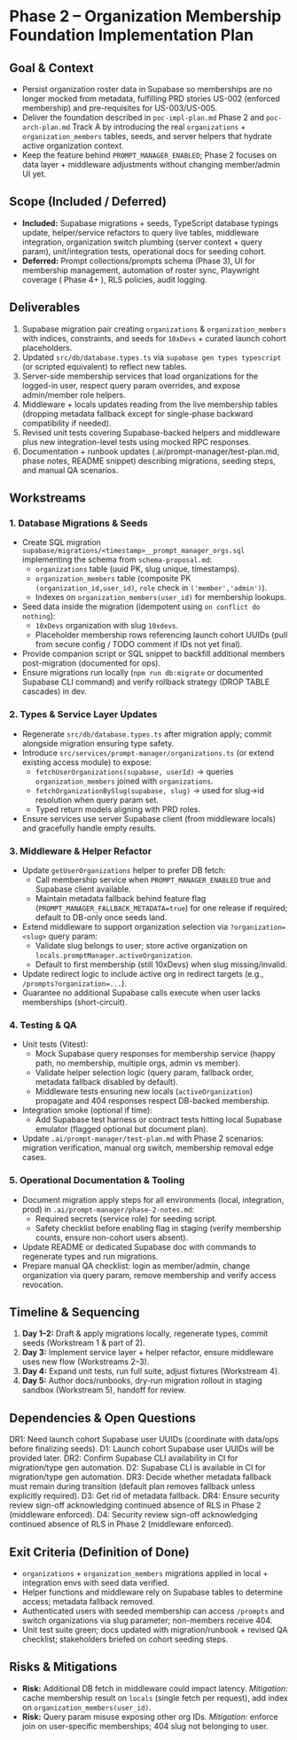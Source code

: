 # Phase 2 – Organization Membership Foundation Implementation Plan

## Goal & Context
- Persist organization roster data in Supabase so memberships are no longer mocked from metadata, fulfilling PRD stories US-002 (enforced membership) and pre-requisites for US-003/US-005.
- Deliver the foundation described in `poc-impl-plan.md` Phase 2 and `poc-arch-plan.md` Track A by introducing the real `organizations` + `organization_members` tables, seeds, and server helpers that hydrate active organization context.
- Keep the feature behind `PROMPT_MANAGER_ENABLED`; Phase 2 focuses on data layer + middleware adjustments without changing member/admin UI yet.

## Scope (Included / Deferred)
- **Included:** Supabase migrations + seeds, TypeScript database typings update, helper/service refactors to query live tables, middleware integration, organization switch plumbing (server context + query param), unit/integration tests, operational docs for seeding cohort.
- **Deferred:** Prompt collections/prompts schema (Phase 3), UI for membership management, automation of roster sync, Playwright coverage ( Phase 4+ ), RLS policies, audit logging.

## Deliverables
1. Supabase migration pair creating `organizations` & `organization_members` with indices, constraints, and seeds for `10xDevs` + curated launch cohort placeholders.
2. Updated `src/db/database.types.ts` via `supabase gen types typescript` (or scripted equivalent) to reflect new tables.
3. Server-side membership services that load organizations for the logged-in user, respect query param overrides, and expose admin/member role helpers.
4. Middleware + locals updates reading from the live membership tables (dropping metadata fallback except for single-phase backward compatibility if needed).
5. Revised unit tests covering Supabase-backed helpers and middleware plus new integration-level tests using mocked RPC responses.
6. Documentation + runbook updates (.ai/prompt-manager/test-plan.md, phase notes, README snippet) describing migrations, seeding steps, and manual QA scenarios.

## Workstreams

### 1. Database Migrations & Seeds
- Create SQL migration `supabase/migrations/<timestamp>__prompt_manager_orgs.sql` implementing the schema from `schema-proposal.md`:
  - `organizations` table (uuid PK, slug unique, timestamps).
  - `organization_members` table (composite PK `(organization_id,user_id)`, `role` check in `('member','admin')`).
  - Indexes on `organization_members(user_id)` for membership lookups.
- Seed data inside the migration (idempotent using `on conflict do nothing`):
  - `10xDevs` organization with slug `10xdevs`.
  - Placeholder membership rows referencing launch cohort UUIDs (pull from secure config / TODO comment if IDs not yet final).
- Provide companion script or SQL snippet to backfill additional members post-migration (documented for ops).
- Ensure migrations run locally (`npm run db:migrate` or documented Supabase CLI command) and verify rollback strategy (DROP TABLE cascades) in dev.

### 2. Types & Service Layer Updates
- Regenerate `src/db/database.types.ts` after migration apply; commit alongside migration ensuring type safety.
- Introduce `src/services/prompt-manager/organizations.ts` (or extend existing access module) to expose:
  - `fetchUserOrganizations(supabase, userId)` → queries `organization_members` joined with `organizations`.
  - `fetchOrganizationBySlug(supabase, slug)` → used for slug→id resolution when query param set.
  - Typed return models aligning with PRD roles.
- Ensure services use server Supabase client (from middleware locals) and gracefully handle empty results.

### 3. Middleware & Helper Refactor
- Update `getUserOrganizations` helper to prefer DB fetch:
  - Call membership service when `PROMPT_MANAGER_ENABLED` true and Supabase client available.
  - Maintain metadata fallback behind feature flag (`PROMPT_MANAGER_FALLBACK_METADATA=true`) for one release if required; default to DB-only once seeds land.
- Extend middleware to support organization selection via `?organization=<slug>` query param:
  - Validate slug belongs to user; store active organization on `locals.promptManager.activeOrganization`.
  - Default to first membership (still 10xDevs) when slug missing/invalid.
- Update redirect logic to include active org in redirect targets (e.g., `/prompts?organization=...`).
- Guarantee no additional Supabase calls execute when user lacks memberships (short-circuit).

### 4. Testing & QA
- Unit tests (Vitest):
  - Mock Supabase query responses for membership service (happy path, no membership, multiple orgs, admin vs member).
  - Validate helper selection logic (query param, fallback order, metadata fallback disabled by default).
  - Middleware tests ensuring new locals (`activeOrganization`) propagate and 404 responses respect DB-backed membership.
- Integration smoke (optional if time):
  - Add Supabase test harness or contract tests hitting local Supabase emulator (flagged optional but document plan).
- Update `.ai/prompt-manager/test-plan.md` with Phase 2 scenarios: migration verification, manual org switch, membership removal edge cases.

### 5. Operational Documentation & Tooling
- Document migration apply steps for all environments (local, integration, prod) in `.ai/prompt-manager/phase-2-notes.md`:
  - Required secrets (service role) for seeding script.
  - Safety checklist before enabling flag in staging (verify membership counts, ensure non-cohort users absent).
- Update README or dedicated Supabase doc with commands to regenerate types and run migrations.
- Prepare manual QA checklist: login as member/admin, change organization via query param, remove membership and verify access revocation.

## Timeline & Sequencing
1. **Day 1–2:** Draft & apply migrations locally, regenerate types, commit seeds (Workstream 1 & part of 2).
2. **Day 3:** Implement service layer + helper refactor, ensure middleware uses new flow (Workstreams 2–3).
3. **Day 4:** Expand unit tests, run full suite, adjust fixtures (Workstream 4).
4. **Day 5:** Author docs/runbooks, dry-run migration rollout in staging sandbox (Workstream 5), handoff for review.

## Dependencies & Open Questions
DR1: Need launch cohort Supabase user UUIDs (coordinate with data/ops before finalizing seeds).
D1: Launch cohort Supabase user UUIDs will be provided later.
DR2: Confirm Supabase CLI availability in CI for migration/type gen automation.
D2: Supabase CLI is available in CI for migration/type gen automation.
DR3: Decide whether metadata fallback must remain during transition (default plan removes fallback unless explicitly required).
D3: Get rid of metadata fallback.
DR4: Ensure security review sign-off acknowledging continued absence of RLS in Phase 2 (middleware enforced).
D4: Security review sign-off acknowledging continued absence of RLS in Phase 2 (middleware enforced).

## Exit Criteria (Definition of Done)
- `organizations` + `organization_members` migrations applied in local + integration envs with seed data verified.
- Helper functions and middleware rely on Supabase tables to determine access; metadata fallback removed.
- Authenticated users with seeded membership can access `/prompts` and switch organizations via slug parameter; non-members receive 404.
- Unit test suite green; docs updated with migration/runbook + revised QA checklist; stakeholders briefed on cohort seeding steps.

## Risks & Mitigations
- **Risk:** Additional DB fetch in middleware could impact latency. *Mitigation:* cache membership result on `locals` (single fetch per request), add index on `organization_members(user_id)`.
- **Risk:** Query param misuse exposing other org IDs. *Mitigation:* enforce join on user-specific memberships; 404 slug not belonging to user.
